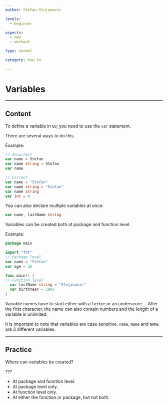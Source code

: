 ```yaml
---
author: Stefan-Stojanovic

levels:
  - beginner

aspects:
  - new
  - workout

type: normal

category: how to

---
```


# Variables

---
## Content

To define a variable in `GO`, you need to use the `var` statement.

There are several ways to do this.

Example:
```go
// Incorrect
var name = Stefan
var name string = Stefan
var name

// Correct
var name = "Stefan"
var name string = "Stefan"
var name string
var int = 0
```

You can also declare multiple variables at once:

```Go
var name, lastName string
```

Variables can be created both at package and function level.

Example:
```go
package main

import "fmt"
// Package level
var name = "Stefan"
var age = 26

func main() {
// Function level
  var lastName string = "Stojanovic"
  var birthYear = 1993
}
```

Variable names have to start either with a `letter` or an underscore `_`. After the first character, the name can also contain numbers and the length of a variable is unlimited.

It is important to note that variables are case sensitive. `name`, `Name` and `NAME` are 3 different variables.

---
## Practice

Where can variables be created?

???

* At package and function level.
* At package level only.
* At function level only.
* At either the function or package, but not both.
